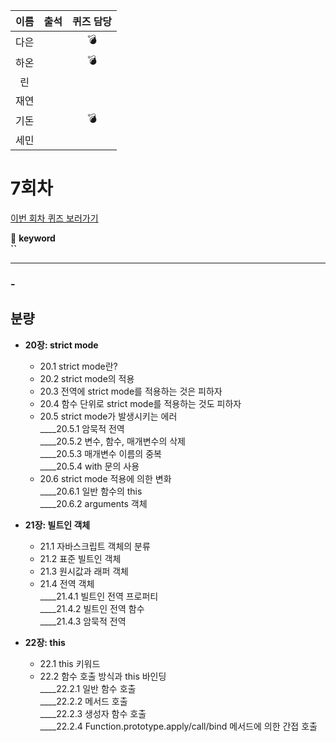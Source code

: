 |이름|출석|퀴즈 담당|
|:--:|:--:|:--:|
|다은||💣|
|하온||💣|
|린|||
|재연|||
|기돈||💣|
|세민|||

# 7회차
<a href="https://github.com/ooheunda/how-to-enjoy/issues/7">이번 회차 퀴즈 보러가기</a>  

📌 **keyword**  
    **``**
<hr> 

### - 
  

## 분량

- **20장: strict mode**
  - 20.1 strict mode란?
  - 20.2 strict mode의 적용
  - 20.3 전역에 strict mode를 적용하는 것은 피하자
  - 20.4 함수 단위로 strict mode를 적용하는 것도 피하자
  - 20.5 strict mode가 발생시키는 에러  
    ____20.5.1 암묵적 전역  
    ____20.5.2 변수, 함수, 매개변수의 삭제  
    ____20.5.3 매개변수 이름의 중복  
    ____20.5.4 with 문의 사용  
  - 20.6 strict mode 적용에 의한 변화  
    ____20.6.1 일반 함수의 this  
    ____20.6.2 arguments 객체  

- **21장: 빌트인 객체**
  - 21.1 자바스크립트 객체의 분류
  - 21.2 표준 빌트인 객체
  - 21.3 원시값과 래퍼 객체
  - 21.4 전역 객체  
    ____21.4.1 빌트인 전역 프로퍼티  
    ____21.4.2 빌트인 전역 함수  
    ____21.4.3 암묵적 전역  

- **22장: this**
  - 22.1 this 키워드
  - 22.2 함수 호출 방식과 this 바인딩  
    ____22.2.1 일반 함수 호출  
    ____22.2.2 메서드 호출  
    ____22.2.3 생성자 함수 호출  
    ____22.2.4 Function.prototype.apply/call/bind 메서드에 의한 간접 호출
